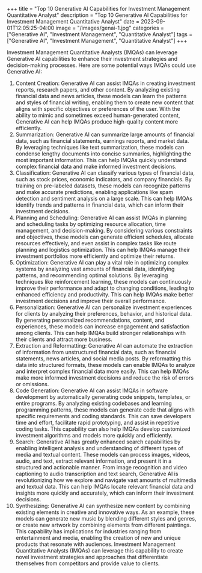 +++
title = "Top 10 Generative AI Capabilities for Investment Management Quantitative Analyst"
description = "Top 10 Generative AI Capabilities for Investment Management Quantitative Analyst"
date = 2023-09-01T12:05:25-04:00
image = "/images/genai-1.jpg"
categories = ["Generative AI", "Investment Management", "Quantitative Analyst"]
tags = ["Generative AI", "Investment Management", "Quantitative Analyst"]
+++

Investment Management Quantitative Analysts (IMQAs) can leverage Generative AI capabilities to enhance their investment strategies and decision-making processes. Here are some potential ways IMQAs could use Generative AI:

1. Content Creation: Generative AI can assist IMQAs in creating investment reports, research papers, and other content. By analyzing existing financial data and news articles, these models can learn the patterns and styles of financial writing, enabling them to create new content that aligns with specific objectives or preferences of the user. With the ability to mimic and sometimes exceed human-generated content, Generative AI can help IMQAs produce high-quality content more efficiently.
2. Summarization: Generative AI can summarize large amounts of financial data, such as financial statements, earnings reports, and market data. By leveraging techniques like text summarization, these models can condense lengthy documents into concise summaries, highlighting the most important information. This can help IMQAs quickly understand complex financial data and make informed investment decisions.
3. Classification: Generative AI can classify various types of financial data, such as stock prices, economic indicators, and company financials. By training on pre-labeled datasets, these models can recognize patterns and make accurate predictions, enabling applications like spam detection and sentiment analysis on a large scale. This can help IMQAs identify trends and patterns in financial data, which can inform their investment decisions.
4. Planning and Scheduling: Generative AI can assist IMQAs in planning and scheduling tasks by optimizing resource allocation, time management, and decision-making. By considering various constraints and objectives, these models can generate efficient schedules, allocate resources effectively, and even assist in complex tasks like route planning and logistics optimization. This can help IMQAs manage their investment portfolios more efficiently and optimize their returns.
5. Optimization: Generative AI can play a vital role in optimizing complex systems by analyzing vast amounts of financial data, identifying patterns, and recommending optimal solutions. By leveraging techniques like reinforcement learning, these models can continuously improve their performance and adapt to changing conditions, leading to enhanced efficiency and productivity. This can help IMQAs make better investment decisions and improve their overall performance.
6. Personalization: Generative AI can personalize investment experiences for clients by analyzing their preferences, behavior, and historical data. By generating personalized recommendations, content, and experiences, these models can increase engagement and satisfaction among clients. This can help IMQAs build stronger relationships with their clients and attract more business.
7. Extraction and Reformatting: Generative AI can automate the extraction of information from unstructured financial data, such as financial statements, news articles, and social media posts. By reformatting this data into structured formats, these models can enable IMQAs to analyze and interpret complex financial data more easily. This can help IMQAs make more informed investment decisions and reduce the risk of errors or omissions.
8. Code Generation: Generative AI can assist IMQAs in software development by automatically generating code snippets, templates, or entire programs. By analyzing existing codebases and learning programming patterns, these models can generate code that aligns with specific requirements and coding standards. This can save developers time and effort, facilitate rapid prototyping, and assist in repetitive coding tasks. This capability can also help IMQAs develop customized investment algorithms and models more quickly and efficiently.
9. Search: Generative AI has greatly enhanced search capabilities by enabling intelligent analysis and understanding of different types of media and textual content. These models can process images, videos, audio, and text, extract relevant information, and present it in a structured and actionable manner. From image recognition and video captioning to audio transcription and text search, Generative AI is revolutionizing how we explore and navigate vast amounts of multimedia and textual data. This can help IMQAs locate relevant financial data and insights more quickly and accurately, which can inform their investment decisions.
10. Synthesizing: Generative AI can synthesize new content by combining existing elements in creative and innovative ways. As an example, these models can generate new music by blending different styles and genres, or create new artwork by combining elements from different paintings. This capability has implications for industries ranging from entertainment and media, enabling the creation of new and unique products that resonate with audiences. Investment Management Quantitative Analysts (IMQAs) can leverage this capability to create novel investment strategies and approaches that differentiate themselves from competitors and provide value to clients.